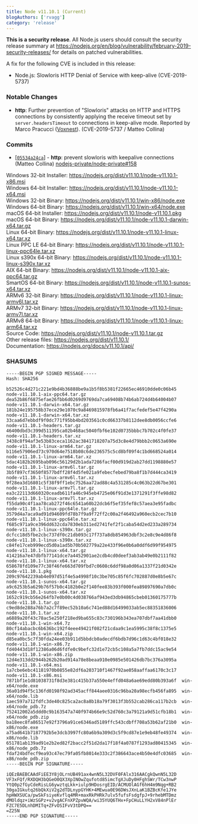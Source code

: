 ```yaml
---
title: Node v11.10.1 (Current)
blogAuthors: ['rvagg']
category: 'release'
---
```


**This is a security release**. All Node.js users should consult the security release summary at https://nodejs.org/en/blog/vulnerability/february-2019-security-releases/ for details on patched vulnerabilities.

A fix for the following CVE is included in this release:

* Node.js: Slowloris HTTP Denial of Service with keep-alive (CVE-2019-5737)

### Notable Changes

* **http**: Further prevention of "Slowloris" attacks on HTTP and HTTPS connections by consistently applying the receive timeout set by `server.headersTimeout` to connections in keep-alive mode. Reported by Marco Pracucci ([Voxnest](https://voxnest.com)). (CVE-2019-5737 / Matteo Collina)

### Commits

* [[`05534a24ca`](https://github.com/nodejs/node/commit/05534a24ca)] - **http**: prevent slowloris with keepalive connections (Matteo Collina) [nodejs-private/node-private#158](https://github.com/nodejs-private/node-private/pull/158)

Windows 32-bit Installer: https://nodejs.org/dist/v11.10.1/node-v11.10.1-x86.msi<br>
Windows 64-bit Installer: https://nodejs.org/dist/v11.10.1/node-v11.10.1-x64.msi<br>
Windows 32-bit Binary: https://nodejs.org/dist/v11.10.1/win-x86/node.exe<br>
Windows 64-bit Binary: https://nodejs.org/dist/v11.10.1/win-x64/node.exe<br>
macOS 64-bit Installer: https://nodejs.org/dist/v11.10.1/node-v11.10.1.pkg<br>
macOS 64-bit Binary: https://nodejs.org/dist/v11.10.1/node-v11.10.1-darwin-x64.tar.gz<br>
Linux 64-bit Binary: https://nodejs.org/dist/v11.10.1/node-v11.10.1-linux-x64.tar.xz<br>
Linux PPC LE 64-bit Binary: https://nodejs.org/dist/v11.10.1/node-v11.10.1-linux-ppc64le.tar.xz<br>
Linux s390x 64-bit Binary: https://nodejs.org/dist/v11.10.1/node-v11.10.1-linux-s390x.tar.xz<br>
AIX 64-bit Binary: https://nodejs.org/dist/v11.10.1/node-v11.10.1-aix-ppc64.tar.gz<br>
SmartOS 64-bit Binary: https://nodejs.org/dist/v11.10.1/node-v11.10.1-sunos-x64.tar.xz<br>
ARMv6 32-bit Binary: https://nodejs.org/dist/v11.10.1/node-v11.10.1-linux-armv6l.tar.xz<br>
ARMv7 32-bit Binary: https://nodejs.org/dist/v11.10.1/node-v11.10.1-linux-armv7l.tar.xz<br>
ARMv8 64-bit Binary: https://nodejs.org/dist/v11.10.1/node-v11.10.1-linux-arm64.tar.xz<br>
Source Code: https://nodejs.org/dist/v11.10.1/node-v11.10.1.tar.gz<br>
Other release files: https://nodejs.org/dist/v11.10.1/<br>
Documentation: https://nodejs.org/docs/v11.10.1/api/

### SHASUMS

```
-----BEGIN PGP SIGNED MESSAGE-----
Hash: SHA256

b52526c4d271c221e9bd4b36888be9a1b5f8b5381f22665ec46910dde0c06b45  node-v11.10.1-aix-ppc64.tar.gz
dea52b86f6875efae26fbb6d0269d9769da7ca69408b74b6ab724d4b64004b07  node-v11.10.1-darwin-x64.tar.gz
181b24e195758b37ece29e1070c9a8469815978fb6a41f7acfedef5e47f4290a  node-v11.10.1-darwin-x64.tar.xz
33caa6d7ebbdf9f0dc771f95bb4bd203561c0cd66337b8112dee8db0056ccfe6  node-v11.10.1-headers.tar.gz
46400dbd3c399d511395ca02b468ac5040fbf6e102d0735bbbc7b702c4f0fe37  node-v11.10.1-headers.tar.xz
3438c8f94af3e53b83ceca1162ac3841718207a75d3c8e4d79bbb2c0653a690e  node-v11.10.1-linux-arm64.tar.gz
b116e57906ed73c970d64e7518b08c6de236575c5cd8bf09f4c1bd668524a014  node-v11.10.1-linux-arm64.tar.xz
5dac4182b2695bab096c56129d2b1ada7286facf00d919d2ab27dd1198880e57  node-v11.10.1-linux-armv6l.tar.gz
3b5f897cf3650f8577bdff28f4d5fe021a9febecfebed79ba8f1b7d444ca3419  node-v11.10.1-linux-armv6l.tar.xz
9f28ea3d16801c5f38f9ff1ebc7526aa72ad88c4a531285c4c063b22d67be301  node-v11.10.1-linux-armv7l.tar.gz
ea3c22113d660320ceadb611fa46c945eb4725e06f91d3e1371291f3ffe98d82  node-v11.10.1-linux-armv7l.tar.xz
f55da90c4f1aa78cab272f46c6541a60b22dcb6f5ef35fef8c57aea3e95fadbc  node-v11.10.1-linux-ppc64le.tar.gz
3579d4a7aca9ad91d94609fd78b7f9a9f72ff2c00a2f46492a960ecb2cec7b10  node-v11.10.1-linux-ppc64le.tar.xz
f685c971a9ce396dd632cda7830eb311ed2741fef2f1caba54d2ed233a289734  node-v11.10.1-linux-s390x.tar.gz
dcfcc18d5fbe2cbc737df0c21db093c17f737a8db854963dbf3c2e8c9e4d86f8  node-v11.10.1-linux-s390x.tar.xz
c84fe17ceb999ecd5d0a1ad5b70b502779a22e433f96e0b6a0ddf6d99f954975  node-v11.10.1-linux-x64.tar.gz
414216a7e47dbfb77141dce7a4452901ae2cdb4cd0deef3ab3ab49e0b2111f82  node-v11.10.1-linux-x64.tar.xz
658678fd109e77c38f46fe663d709fbd7c0608c6ddf98a0d06a1337f21d0342e  node-v11.10.1.pkg
209c97642239ab4e097d51f4e5a4998f10c3be705c85f6fc702887d0e8b5e67c  node-v11.10.1-sunos-x64.tar.gz
a9c6253b5a629b76f57b0c4182b0e2f140fee83b393f000fea89897690a7db0c  node-v11.10.1-sunos-x64.tar.xz
1652c919cb56e264fb7e0b00c4d038766af943ed3db94865cbeb01360175777b  node-v11.10.1.tar.gz
c9ed8de288a76b7a2c7f89ec52b10a6c741ed88d16499033ab5ec88351836006  node-v11.10.1.tar.xz
a6889a20f43c78ac5e250f218ed9ba655c83c730196b343ea707dbf7aa41dbb0  node-v11.10.1-win-x64.7z
80cf14abacbc6b636bc192f4eee49421f082f21cdaa9c1ea5995c38f8c1375e5  node-v11.10.1-win-x64.zip
d85ea0bc5c7f30fda24ee03b911d5bbdcb0adecdf6bdb7d96c1d63c4bf018e32  node-v11.10.1-win-x86.7z
fd40443d18f12386a06d6fdfe0c9befc32d1e72cb5c108a5a7fb7ddc15ac9e54  node-v11.10.1-win-x86.zip
12d4e313dd2944b262b20ad914a78e8beaa910e0985e501426db7bc376a3095a  node-v11.10.1-x64.msi
1a7cbe6ebc41181970b0855e82df6a203710f1467f92ae058aaffaa6170c3c17  node-v11.10.1-x86.msi
7871bf1e1d81038731f8d3e381c415b37a550e4effd048a6ae69edd80b393a6f  win-x64/node.exe
36a01d94f5c136fd0198f92ad345acff844aee0316c96ba20a98ecfb456fa895  win-x64/node.lib
1aec597a712fdfc3de40c825ca2ac8a8b18a79f3013f3b552cab286ca117b2cb  win-x64/node_pdb.7z
752412002a5ddd0c9b163547a740f974b66e9c52d760c3a79121a9d51cfb18b1  win-x64/node_pdb.zip
ba18eec8fa86517e92f3796a91ce6346ad5189ffc543cdbff708a53b62af21b0  win-x86/node.exe
a75ad641b7187792b5e3dcb3997fc80a6b9a309d3c5f9cd87e1e9eb48fe49374  win-x86/node.lib
651781ab139ad91e2b2ed82f2bacc2f51d2da17f18f4a0787f1293ad80415345  win-x86/node_pdb.7z
fdaf24bdfecf9ea93c47ec79fa05fb8014e333c2f386643ace4b50e4dfc03685  win-x86/node_pdb.zip
-----BEGIN PGP SIGNATURE-----

iQEzBAEBCAAdFiEE3Y8jOLrnUB491ax4wnN5L32DVF0FAlx316AACgkQwnN5L32D
VF3xFQf/RXDQH3bQGeO0QX3XpINOwZqufotd85imcTgXJuDy0HFghSWr/TCw3nwP
YtQ0p2fGyCdeRisLG6ywztqLkk+iulp9HDosrgEID/ACMUOlAGf6hH4m9Nqg+RB2
30gaIGkutq26bQkXiV2g2dTDLnypGYHK+4MEwua0E96DWsJXnLaK1BZBcKfe1JYe
hpHWXSUCa/pwSkFsiyeKvflq4MR+maxRkPHRk7ulv5fufsFsdgfpJ+9rhebMTDmz
dMOldqz+iWzSGPz+v2vgACFnXPZpvWQA/wi35YUQ6THx+FpCHuLLYH2xV84nPlEr
FZC7E5DLnhDMITq+ZFvOSIFvV3tDPQ==
=Z25N
-----END PGP SIGNATURE-----

```
